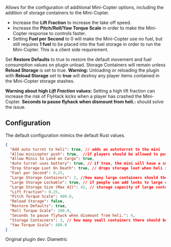 ﻿Allows for the configuration of additional Mini-Copter options, including the addition of storage containers to the Mini-Copter.

* Increase the **Lift Fraction** to increase the take off speed.
* Increase the **Pitch/Roll/Yaw Torque Scale** in order to make the Mini-Copter response to controls faster.
* Setting **Fuel per Second** to 0 will make the Mini-Copter use no fuel, but still requires **1 fuel** to be placed into the fuel storage in order to run the Mini-Copter. This is a client side requirement.

Set **Restore Defaults** to true to restore the default movement and fuel consumption values on plugin unload.   Storage Containers will remain unless **Reload Storage** is set to true. **Warning:** Unloading or reloading the plugin with **Reload Storage** set to **true** will destroy any player items contained in the Mini-Copter storage stashes.

**Warning about high *Lift Fraction* values:** Setting a high lift fraction can increase the risk of FlyHack kicks when a player has crashed the Mini-Copter. **Seconds to pause flyhack when dismount from heli.:** should solve the issue. 

## Configuration

The default configuration mimics the default Rust values.

```json
{
  "Add auto turret to heli": true, // adds an autoturret to the mini
  "Allow minicopter push": true,  //if players should be allowed to push the mini with /push
  "Allow Minis to Land on Cargo": true,
  "Auto turret uses battery": true, // if true, the mini will have a small battery that will require charging to run the turret, if false, the turret will have an endless supply of power from the switch.
  "Drop Storage Loot On Death": true, // drops storage loot when heli is destroyed
  "Fuel per Second": 0.25,
  "Large Storage Containers": 2, //how many large containers should there be (max 2)
  "Large Storage Lockable": true, // if people can add locks to large containers
  "Large Storage Size (Max 42)": 42, // storage capacity of large containers, max 42, min 6
  "Lift Fraction": 0.25,
  "Pitch Torque Scale": 400.0,
  "Reload Storage": false,
  "Restore Defaults": true,
  "Roll Torque Scale": 200.0,
  "Seconds to pause flyhack when dismount from heli.": 4,
  "Storage Containers": 3, // how many small containers there should be, max 3
  "Yaw Torque Scale": 400.0
}
```

Original plugin dev: Diametric